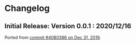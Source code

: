 # Changelog

## Initial Release: Version 0.0.1 : 2020/12/16

Ported from [commit #4080386 on Dec 31, 2019](https://github.com/ijprest/kle-serial/commit/4080386fcdcb66a391e1b4857532512f9ca4121e).
